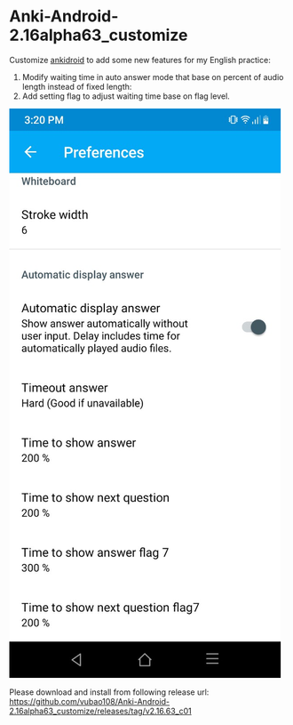 # Anki-Android-2.16alpha63_customize
Customize <a href='https://github.com/ankidroid/Anki-Android'>ankidroid</a> to add some new features for my English practice:
1. Modify waiting time in auto answer mode that base on percent of audio length instead of fixed length:
2. Add setting flag to adjust waiting time base on flag level. 
<img src="https://github.com/vubao108/Anki-Android-2.16alpha63_customize/blob/master/anki.jpg">

Please download and install from following release url:<br> 
https://github.com/vubao108/Anki-Android-2.16alpha63_customize/releases/tag/v2.16.63_c01

